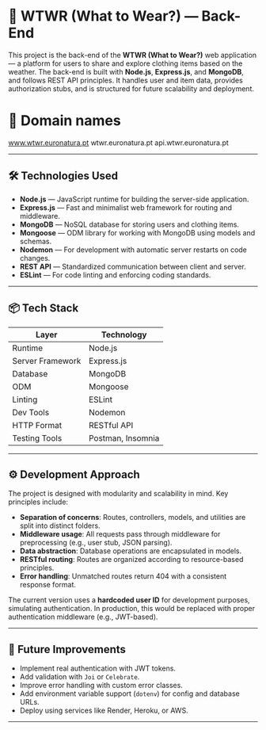 # 🧥 WTWR (What to Wear?) — Back-End

This project is the back-end of the **WTWR (What to Wear?)** web application — a platform for users to share and explore clothing items based on the weather. The back-end is built with **Node.js**, **Express.js**, and **MongoDB**, and follows REST API principles. It handles user and item data, provides authorization stubs, and is structured for future scalability and deployment.

# 🧥 Domain names

www.wtwr.euronatura.pt
wtwr.euronatura.pt
api.wtwr.euronatura.pt

---

## 🛠️ Technologies Used

- **Node.js** — JavaScript runtime for building the server-side application.
- **Express.js** — Fast and minimalist web framework for routing and middleware.
- **MongoDB** — NoSQL database for storing users and clothing items.
- **Mongoose** — ODM library for working with MongoDB using models and schemas.
- **Nodemon** — For development with automatic server restarts on code changes.
- **REST API** — Standardized communication between client and server.
- **ESLint** — For code linting and enforcing coding standards.

---

## 📦 Tech Stack

| Layer            | Technology        |
| ---------------- | ----------------- |
| Runtime          | Node.js           |
| Server Framework | Express.js        |
| Database         | MongoDB           |
| ODM              | Mongoose          |
| Linting          | ESLint            |
| Dev Tools        | Nodemon           |
| HTTP Format      | RESTful API       |
| Testing Tools    | Postman, Insomnia |

---

## ⚙️ Development Approach

The project is designed with modularity and scalability in mind. Key principles include:

- **Separation of concerns**: Routes, controllers, models, and utilities are split into distinct folders.
- **Middleware usage**: All requests pass through middleware for preprocessing (e.g., user stub, JSON parsing).
- **Data abstraction**: Database operations are encapsulated in models.
- **RESTful routing**: Routes are organized according to resource-based principles.
- **Error handling**: Unmatched routes return 404 with a consistent response format.

The current version uses a **hardcoded user ID** for development purposes, simulating authentication. In production, this would be replaced with proper authentication middleware (e.g., JWT-based).

---

## 🚀 Future Improvements

- Implement real authentication with JWT tokens.
- Add validation with `Joi` or `Celebrate`.
- Improve error handling with custom error classes.
- Add environment variable support (`dotenv`) for config and database URLs.
- Deploy using services like Render, Heroku, or AWS.

---
